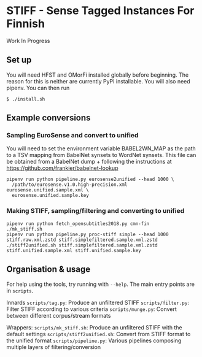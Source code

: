 # STIFF - Sense Tagged Instances For Finnish

Work In Progress

## Set up

You will need HFST and OMorFi installed globally before beginning. The reason
for this is neither are currently PyPI installable. You will also need pipenv.
You can then run

    $ ./install.sh

## Example conversions

### Sampling EuroSense and convert to unified

You will need to set the environment variable BABEL2WN_MAP as the path to a TSV
mapping from BabelNet synsets to WordNet synsets. This file can be obtained
from a BabelNet dump + following the instructions at
https://github.com/frankier/babelnet-lookup

    pipenv run python pipeline.py eurosense2unified --head 1000 \
      /path/to/eurosense.v1.0.high-precision.xml eurosense.unified.sample.xml \
      eurosense.unified.sample.key

### Making STIFF, sampling/filtering and converting to unified

    pipenv run python fetch_opensubtitles2018.py cmn-fin
    ./mk_stiff.sh
    pipenv run python pipeline.py proc-stiff simple --head 1000 stiff.raw.xml.zstd stiff.simplefiltered.sample.xml.zstd
    ./stiff2unified.sh stiff.simplefiltered.sample.xml.zstd stiff.unified.sample.xml stiff.unified.sample.key


## Organisation & usage

For help using the tools, try running with `--help`. The main entry points are
in `scripts`.

Innards
    `scripts/tag.py`: Produce an unfiltered STIFF
    `scripts/filter.py`: Filter STIFF according to various criteria
    `scripts/munge.py`: Convert between different corpus/stream formats

Wrappers:
    `scripts/mk_stiff.sh`: Produce an unfiltered STIFF with the default settings
    `scripts/stiff2unified.sh`: Convert from STIFF format to the unified format
    `scripts/pipeline.py`: Various pipelines composing multiple layers of filtering/conversion
